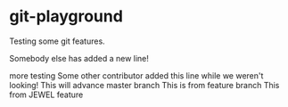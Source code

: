# git-playground
Testing some git features.

Somebody else has added a new line!

more testing
Some other contributor added this line while we weren't looking!
This will advance master branch
This is from feature branch
This from JEWEL feature
